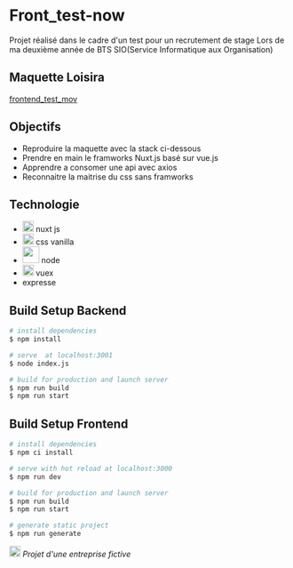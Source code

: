 # Front_test-now

Projet réalisé dans le cadre d'un test pour un recrutement de stage Lors de ma deuxième année de BTS SIO(Service Informatique aux Organisation)

## Maquette Loisira
[frontend_test_mov](http://odexia.s3-website.eu-west-3.amazonaws.com/)

## Objectifs 

+ Reproduire la maquette avec la stack ci-dessous
+ Prendre en main le framworks Nuxt.js basé sur vue.js  
+ Apprendre a consomer une api avec axios
+ Reconnaitre la maitrise du css sans framworks 

## Technologie 

  + <img src="https://develop365.gitlab.io/nuxtjs-2.8.X-doc/en/logos/nuxt-emoji.png" height="20" width="20"> nuxt js <br> 
  + <img src="https://img2.freepng.fr/20180816/rcw/kisspng-cascading-style-sheets-logo-clip-art-css3-html-5b7617f67bd3d6.3499284915344660385072.jpg" height="20" width="20"> css vanilla <br> 
  + <img src="https://upload.wikimedia.org/wikipedia/commons/thumb/d/d9/Node.js_logo.svg/1200px-Node.js_logo.svg.png" width="30"> node <br> 
  + <img src="https://user-images.githubusercontent.com/7110136/29002857-9e802f08-7ab4-11e7-9c31-604b5d0d0c19.png" height="20" width="20"> vuex <br> 
  +  expresse <br> 


## Build Setup Backend 

```bash
# install dependencies
$ npm install

# serve  at localhost:3001
$ node index.js

# build for production and launch server
$ npm run build
$ npm run start
```

## Build Setup Frontend 

```bash
# install dependencies
$ npm ci install

# serve with hot reload at localhost:3000
$ npm run dev

# build for production and launch server
$ npm run build
$ npm run start

# generate static project
$ npm run generate
```
<img src="http://cdn.onlinewebfonts.com/svg/img_519962.png" width="20"> *Projet d'une entreprise fictive*
 

